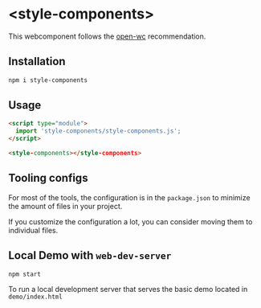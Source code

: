 # \<style-components>

This webcomponent follows the [open-wc](https://github.com/open-wc/open-wc) recommendation.

## Installation

```bash
npm i style-components
```

## Usage

```html
<script type="module">
  import 'style-components/style-components.js';
</script>

<style-components></style-components>
```



## Tooling configs

For most of the tools, the configuration is in the `package.json` to minimize the amount of files in your project.

If you customize the configuration a lot, you can consider moving them to individual files.

## Local Demo with `web-dev-server`

```bash
npm start
```

To run a local development server that serves the basic demo located in `demo/index.html`
